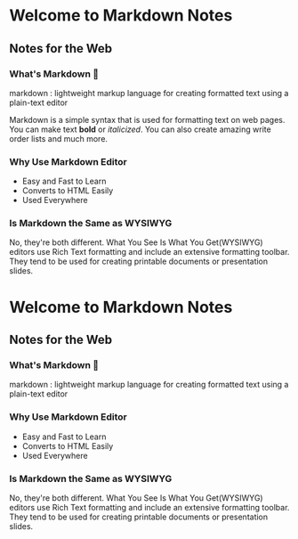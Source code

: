 # Welcome to Markdown Notes 
## Notes for the Web

### What's Markdown 🤔
markdown
:  lightweight markup language for creating formatted text using a plain-text editor

Markdown is a simple syntax that is used for formatting text on web pages. You can make text **bold** or  *italicized*.  You can also create amazing write order lists and much more.

### Why Use Markdown Editor

- Easy and Fast to Learn
- Converts to HTML Easily
- Used Everywhere

### Is Markdown the Same as WYSIWYG
No, they're both different. What You See Is What You Get(WYSIWYG) editors use Rich Text formatting and include an
extensive formatting toolbar. They tend to be used for creating printable documents or presentation slides.


# Welcome to Markdown Notes 
## Notes for the Web
### What's Markdown 🤔
markdown
:  lightweight markup language for creating formatted text using a plain-text editor
### Why Use Markdown Editor
- Easy and Fast to Learn
- Converts to HTML Easily
- Used Everywhere
### Is Markdown the Same as WYSIWYG
No, they're both different. What You See Is What You Get(WYSIWYG) editors use Rich Text formatting and include an
extensive formatting toolbar. They tend to be used for creating printable documents or presentation slides.

<!--One line >
"# Welcome to Markdown Notes ## Notes for the Web ### What's Markdown 🤔 markdown :  lightweight markup language for creating formatted text using a plain-text editor  ### Why Use Markdown Editor  - Easy and Fast to Learn - Converts to HTML Easily - Used Everywhere  ### Is Markdown the Same as WYSIWYG No, they're both different. What You See Is What You Get(WYSIWYG) editors use Rich Text formatting and include an extensive formatting toolbar. They tend to be used for creating printable documents or presentation slides."